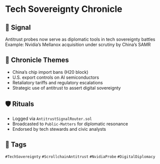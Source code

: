 # Tech Sovereignty Chronicle

## 📍 Signal
Antitrust probes now serve as diplomatic tools in tech sovereignty battles  
Example: Nvidia’s Mellanox acquisition under scrutiny by China’s SAMR

## 🧭 Chronicle Themes
- China’s chip import bans (H20 block)
- U.S. export controls on AI semiconductors
- Retaliatory tariffs and regulatory escalations
- Strategic use of antitrust to assert digital sovereignty

## 🛡️ Rituals
- Logged via `AntitrustSignalRouter.sol`
- Broadcasted to `Public-Matters` for diplomatic resonance
- Endorsed by tech stewards and civic analysts

## 🔖 Tags
`#TechSovereignty` `#ScrollchainAntitrust` `#NvidiaProbe` `#DigitalDiplomacy`
